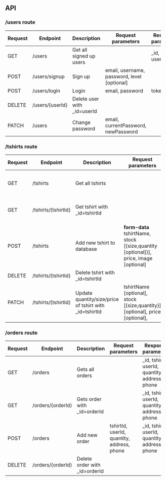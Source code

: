 ## API

### /users route

| Request | Endpoint        | Description                 | Request parameters                          | Response parameters  |
|---------|-----------------|-----------------------------|---------------------------------------------|----------------------|
| GET     | /users          | Get all signed up users    |                                             | _id, email, username |
| POST    | /users/signup   | Sign up                     | email, username, password, level [optional] |                      |
| POST    | /users/login    | Login                       | email, password                             | token                |
| DELETE  | /users/{userId} | Delete user with _id=userId |                                             |                      |
| PATCH   | /users          | Change password             | email, currentPassword, newPassword         |                      |



  
### /tshirts route

| Request | Endpoint            | Description                                            | Request parameters                                                            | Response parameters                                    |
|---------|---------------------|--------------------------------------------------------|-------------------------------------------------------------------------------|--------------------------------------------------------|
| GET     | /tshirts            | Get all tshirts                                       |                                                                               | _id, tshirtName, price, stock [{size,quantity}], image |
| GET     | /tshirts/{tshirtId} | Get tshirt with _id=tshirtId                          |                                                                               | _id, tshirtName, price, stock [{size,quantity}], image |
| POST    | /tshirts            | Add new tshirt to database                             | **form-data** tshirtName, stock [{size,quantity [optional]}], price, image [optional]       | _id, tshirtName, stock [{size,quantity}], price, image |
| DELETE  | /tshirts/{tshirtId} | Delete tshirt with _id=tshirtId                        |                                                                               |                                                        |
| PATCH   | /tshirts/{tshirtId} | Update quantity/size/price of tshirt with _id=tshirtId | tshirtName [optional], stock [{size,quantity}] [optional], price [optional],  |                                                        |

### /orders route

| Request | Endpoint          | Description                   | Request parameters                         | Response parameters                             |
|---------|-------------------|-------------------------------|--------------------------------------------|-------------------------------------------------|
| GET     | /orders           | Gets all orders               |                                            | _id, tshirtId, userId, quantity, address, phone |
| GET     | /orders/{orderId} | Gets order with _id=orderId   |                                            | _id, tshirtId, userId, quantity, address, phone |
| POST    | /orders           | Add new order                 | tshirtId, userId, quantity, address, phone | _id, tshirtId, userId, quantity, address, phone |
| DELETE  | /orders/{orderId} | Delete order with _id=orderId |                                            |                                                 |